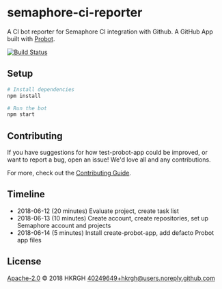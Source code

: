 # semaphore-ci-reporter

A CI bot reporter for Semaphore CI integration with Github.
A GitHub App built with [Probot](https://github.com/probot/probot).

[![Build Status](https://semaphoreci.com/api/v1/hkrgh/semaphore-ci-reporter/branches/master/badge.svg)](https://semaphoreci.com/hkrgh/semaphore-ci-reporter)

## Setup

```sh
# Install dependencies
npm install

# Run the bot
npm start
```

## Contributing

If you have suggestions for how test-probot-app could be improved, or want to report a bug, open an issue! We'd love all and any contributions.

For more, check out the [Contributing Guide](CONTRIBUTING.md).

## Timeline

- 2018-06-12 (20 minutes) Evaluate project, create task list
- 2018-06-13 (10 minutes) Create account, create repositories, set up Semaphore account and projects
- 2018-06-14 (5 minutes) Install create-probot-app, add defacto Probot app files

## License
[Apache-2.0](LICENSE) © 2018 HKRGH <40249649+hkrgh@users.noreply.github.com>
